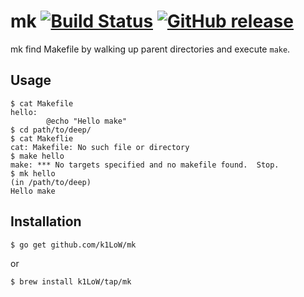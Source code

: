 # mk [![Build Status](https://travis-ci.org/k1LoW/mk.svg?branch=master)](https://travis-ci.org/k1LoW/mk) [![GitHub release](https://img.shields.io/github/release/k1LoW/mk.svg)](https://github.com/k1LoW/mk/releases)

mk find Makefile by walking up parent directories and execute `make`.

## Usage

``` console
$ cat Makefile
hello:
        @echo "Hello make"
$ cd path/to/deep/
$ cat Makeflie
cat: Makefile: No such file or directory
$ make hello
make: *** No targets specified and no makefile found.  Stop.
$ mk hello
(in /path/to/deep)
Hello make
```

## Installation

```console
$ go get github.com/k1LoW/mk
```

or

```console
$ brew install k1LoW/tap/mk
```
